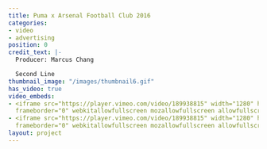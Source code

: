 ```yaml
---
title: Puma x Arsenal Football Club 2016
categories:
- video
- advertising
position: 0
credit_text: |-
  Producer: Marcus Chang

  Second Line
thumbnail_image: "/images/thumbnail6.gif"
has_video: true
video_embeds:
- <iframe src="https://player.vimeo.com/video/189938815" width="1280" height="720"
  frameborder="0" webkitallowfullscreen mozallowfullscreen allowfullscreen></iframe>
- <iframe src="https://player.vimeo.com/video/189938815" width="1280" height="720"
  frameborder="0" webkitallowfullscreen mozallowfullscreen allowfullscreen></iframe>
layout: project
---
```


